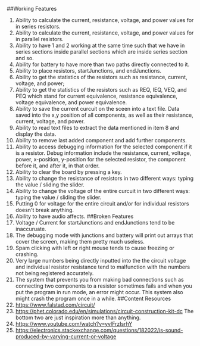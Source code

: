 ##Working Features
1. Ability to calculate the current, resistance, voltage, and power values for in series resistors.
2. Ability to calculate the current, resistance, voltage, and power values for in parallel resistors.
3. Ability to have 1 and 2 working at the same time such that we have in series sections inside parallel sections which are inside series section and so.
4. Ability for battery to have more than two paths directly connected to it.
5. Ability to place resistors, startJunctions, and endJunctions.
6. Ability to get the statistics of the resistors such as resistance, current, voltage, and power;
7. Ability to get the statistics of the resistors such as REQ, IEQ, VEQ, and PEQ which stand for current equivalence, resistance equivalence, voltage equivalence, and power equivalence.
8. Ability to save the current curcuit on the sceen into a text file. Data saved into the x,y position of all components, as well as their resistance, current, voltage, and power.
9. Ability to read text files to extract the data mentioned in item 8 and display the data.
10. Ability to remove last added component and add further components.
11. Ability to access debugging information for the selected component if it is a resistor. Debug information include the resistance, current, voltage, power, x-position, y-position for the selected resistor, the component before it, and after it, in that order.
12. Ability to clear the board by pressing a key.
13. Ability to change the resistance of resistors in two different ways: typing the value / sliding the slider.
14. Ability to change the voltage of the entire curcuit in two different ways: typing the value / sliding the slider.
15. Putting 0 for voltage for the entire circuit and/or for individual resistors doesn't break anything.
16. Ability to have audio affects.
##Broken Features
1. Voltage / Current for startJunctions and endJunctions tend to be inaccuruate.
2. The debugging mode with junctions and battery will print out arrays that cover the screen, making them pretty much useless.
3. Spam clicking with left or right mouse tends to cause freezing or crashing.
4. Very large numbers being directly inputted into the the circuit voltage and individual resistor resistance tend to malfunction with the numbers not being registered accurately.
5. The system that prevents you from making bad connections such as connecting two components to a resistor sometimes fails and when you put the program in run mode, an error might occur. This system also might crash the program once in a while.
##Content Resources
1. https://www.falstad.com/circuit/
2. https://phet.colorado.edu/en/simulations/circuit-construction-kit-dc
The bottom two are just inspiration more than anything.
3. https://www.youtube.com/watch?v=yvlFrzIsrhY
4. https://electronics.stackexchange.com/questions/182022/is-sound-produced-by-varying-current-or-voltage
